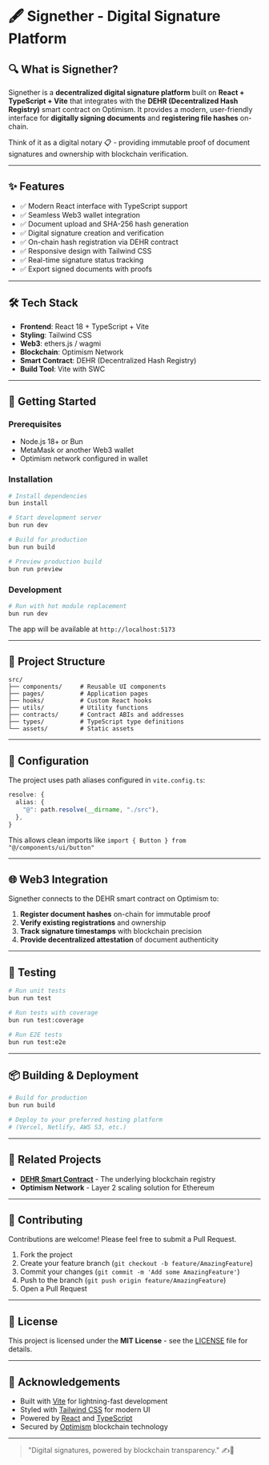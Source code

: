 # 🖋️ Signether - Digital Signature Platform

## 🔍 What is Signether?

Signether is a **decentralized digital signature platform** built on **React + TypeScript + Vite** that integrates with the **DEHR (Decentralized Hash Registry)** smart contract on Optimism. It provides a modern, user-friendly interface for **digitally signing documents** and **registering file hashes** on-chain.

Think of it as a digital notary 📋 - providing immutable proof of document signatures and ownership with blockchain verification.

---

## ✨ Features

- ✅ Modern React interface with TypeScript support  
- ✅ Seamless Web3 wallet integration  
- ✅ Document upload and SHA-256 hash generation  
- ✅ Digital signature creation and verification  
- ✅ On-chain hash registration via DEHR contract  
- ✅ Responsive design with Tailwind CSS  
- ✅ Real-time signature status tracking  
- ✅ Export signed documents with proofs  

---

## 🛠️ Tech Stack

- **Frontend**: React 18 + TypeScript + Vite  
- **Styling**: Tailwind CSS  
- **Web3**: ethers.js / wagmi  
- **Blockchain**: Optimism Network  
- **Smart Contract**: DEHR (Decentralized Hash Registry)  
- **Build Tool**: Vite with SWC  

---

## 🚀 Getting Started

### Prerequisites

- Node.js 18+ or Bun  
- MetaMask or another Web3 wallet  
- Optimism network configured in wallet  

### Installation

```bash
# Install dependencies
bun install

# Start development server
bun run dev

# Build for production
bun run build

# Preview production build
bun run preview
```

### Development

```bash
# Run with hot module replacement
bun run dev
```

The app will be available at `http://localhost:5173`

---

## 📁 Project Structure

```
src/
├── components/     # Reusable UI components
├── pages/          # Application pages
├── hooks/          # Custom React hooks
├── utils/          # Utility functions
├── contracts/      # Contract ABIs and addresses
├── types/          # TypeScript type definitions
└── assets/         # Static assets
```

---

## 🔧 Configuration

The project uses path aliases configured in `vite.config.ts`:

```typescript
resolve: {
  alias: {
    "@": path.resolve(__dirname, "./src"),
  },
}
```

This allows clean imports like `import { Button } from "@/components/ui/button"`

---

## 🌐 Web3 Integration

Signether connects to the DEHR smart contract on Optimism to:

1. **Register document hashes** on-chain for immutable proof  
2. **Verify existing registrations** and ownership  
3. **Track signature timestamps** with blockchain precision  
4. **Provide decentralized attestation** of document authenticity  

---

## 🧪 Testing

```bash
# Run unit tests
bun run test

# Run tests with coverage
bun run test:coverage

# Run E2E tests
bun run test:e2e
```

---

## 📦 Building & Deployment

```bash
# Build for production
bun run build

# Deploy to your preferred hosting platform
# (Vercel, Netlify, AWS S3, etc.)
```

---

## 🔗 Related Projects

- **[DEHR Smart Contract](/root/Projects/Signether/DEHR)** - The underlying blockchain registry  
- **Optimism Network** - Layer 2 scaling solution for Ethereum  

---

## 🤝 Contributing

Contributions are welcome! Please feel free to submit a Pull Request.

1. Fork the project  
2. Create your feature branch (`git checkout -b feature/AmazingFeature`)  
3. Commit your changes (`git commit -m 'Add some AmazingFeature'`)  
4. Push to the branch (`git push origin feature/AmazingFeature`)  
5. Open a Pull Request  

---

## 📜 License

This project is licensed under the **MIT License** - see the [LICENSE](LICENSE) file for details.

---

## 🙏 Acknowledgements

- Built with [Vite](https://vitejs.dev/) for lightning-fast development  
- Styled with [Tailwind CSS](https://tailwindcss.com/) for modern UI  
- Powered by [React](https://reactjs.org/) and [TypeScript](https://www.typescriptlang.org/)  
- Secured by [Optimism](https://optimism.io/) blockchain technology  

---

> "Digital signatures, powered by blockchain transparency." ✍️🔗